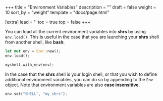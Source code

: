 +++
title = "Environment Variables"
description = ""
draft = false
weight = 10
sort_by = "weight"
template = "docs/page.html"

[extra]
lead = ''
toc = true
top = false
+++

You can load all the current environment variables into **shrs** by using `env.load()`. This is useful in the case that you are launching your **shrs** shell from another shell, like **bash**.
```rust
let mut env = Env::new();
env.load();

myshell.with_env(env);
```

In the case that the **shrs** shell is your login shell, or that you wish to define additional environment variables, you can do so by appending to the `Env` object. Note that environment variables are also **case insensitive**.
```rust
env.set("SHELL", "my_shrs");
```

